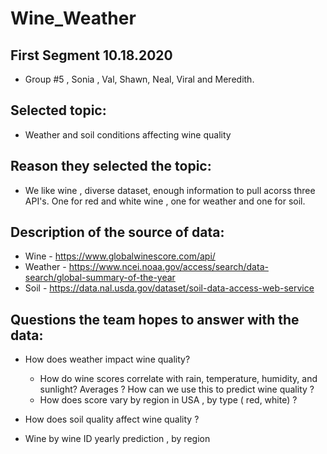 # Wine_Weather
## First Segment 10.18.2020 
* Group #5 , Sonia , Val, Shawn, Neal, Viral and Meredith. 

## Selected topic:
* Weather and soil conditions affecting wine quality

## Reason they selected the topic:
* We like wine , diverse dataset, enough information to pull acorss three API's. One for red and white wine , one for weather and one for soil. 

## Description of the source of data:
* Wine - https://www.globalwinescore.com/api/ 
* Weather - https://www.ncei.noaa.gov/access/search/data-search/global-summary-of-the-year
* Soil - https://data.nal.usda.gov/dataset/soil-data-access-web-service


## Questions the team hopes to answer with the data:

* How does weather impact wine quality?
    * How do wine scores correlate with rain, temperature, humidity, and sunlight? Averages ? How can we use this to predict wine quality ? 
    * How does score vary by region in USA , by type ( red, white) ?
    
* How does soil quality affect wine quality ?

 * Wine by wine ID yearly prediction , by region
